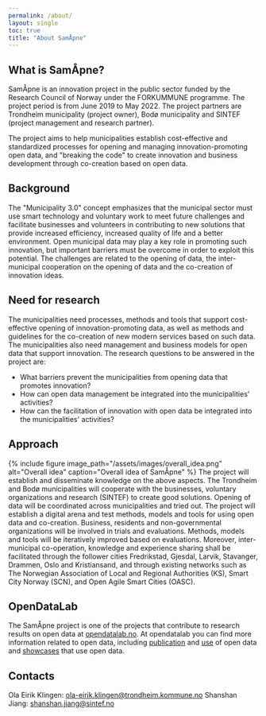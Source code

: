 ```yaml
---
permalink: /about/
layout: single
toc: true
title: "About SamÅpne"
---
```


## What is SamÅpne?
SamÅpne is an innovation project in the public sector funded by the Research Council of Norway under the FORKUMMUNE programme. The project period is from June 2019 to May 2022. The project partners are Trondheim municipality (project owner), Bodø municipality and SINTEF (project management and research partner).

The project aims to help municipalities establish cost-effective and standardized processes for opening and managing innovation-promoting open data, and "breaking the code" to create innovation and business development through co-creation based on open data.

## Background
The "Municipality 3.0" concept emphasizes that the municipal sector must use smart technology and voluntary work to meet future challenges and facilitate businesses and volunteers in contributing to new solutions that provide increased efficiency, increased quality of life and a better environment. Open municipal data may play a key role in promoting such innovation, but important barriers must be overcome in order to exploit this potential. The challenges are related to the opening of data, the inter-municipal cooperation on the opening of data and the co-creation of innovation ideas.

## Need for research
The municipalities need processes, methods and tools that support cost-effective opening of innovation-promoting data, as well as methods and guidelines for the co-creation of new modern services based on such data. The municipalities also need management and business models for open data that support innovation. The research questions to be answered in the project are:
* What barriers prevent the municipalities from opening data that promotes innovation?
* How can open data management be integrated into the municipalities' activities?
* How can the facilitation of innovation with open data be integrated into the municipalities' activities?

## Approach

{% include figure image_path="/assets/images/overall_idea.png" alt="Overall idea" caption="Overall idea of SamÅpne" %}
The project will establish and disseminate knowledge on the above aspects. The Trondheim and Bodø municipalities will cooperate with the businesses, voluntary organizations and research (SINTEF) to create good solutions. Opening of data will be coordinated across municipalities and tried out. The project will establish a digital arena and test methods, models and tools for using open data and co-creation. Business, residents and non-governmental organizations will be involved in trials and evaluations. Methods, models and tools will be iteratively improved based on evaluations. Moreover, inter-municipal co-operation, knowledge and experience sharing shall be facilitated through the follower cities Fredrikstad, Gjesdal, Larvik, Stavanger, Drammen, Oslo and Kristiansand, and through existing networks such as The Norwegian Association of Local and Regional Authorities (KS), Smart City Norway (SCN), and Open Agile Smart Cities (OASC).

## OpenDataLab
The SamÅpne project is one of the projects that contribute to research results on open data at [opendatalab.no](https://opendatalab.no/). At opendatalab you can find more information related to open data, including [publication](https://opendatalab.no/publish/intro/) and [use](https://opendatalab.no/use/) of open data and [showcases](https://opendatalab.no/showcases/) that use open data.

## Contacts

Ola Eirik Klingen: [ola-eirik.klingen@trondheim.kommune.no](ola-eirik.klingen@trondheim.kommune.no)
Shanshan Jiang: [shanshan.jiang@sintef.no](mailto:shanshan.jiang@sintef.no)

